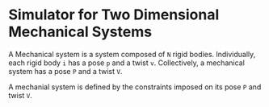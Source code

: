 # Simulator for Two Dimensional Mechanical Systems

A Mechanical system is a system composed of ``N`` rigid bodies.
Individually, each rigid body ``i`` has a pose ``p`` and a twist ``v``.
Collectively, a mechanical system has a pose ``P`` and a twist ``V``.

A mechanial system is defined by the constraints imposed on its pose ``P`` and twist ``V``.